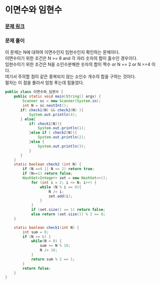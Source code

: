 # 이면수와 임현수

### [문제 링크](https://www.acmicpc.net/problem/1291)


### 문제 풀이
이 문제는 N에 대하여 이면수인지 임현수인지 확인하는 문제이다. </br>
이면수이기 위한 조건은 N >= 6 and 각 자리 숫자의 합이 홀수인 경우이다. </br>
임현수이기 위한 조건은 N을 소인수분해한 숫자의 합이 짝수 or N == 2 or N ==4 이다. </br>
여기서 주의할 점이 같은 중복되지 않는 소인수 개수의 합을 구하는 것이다. </br>
필자는 이 점을 몰라서 엄청 푸는데 힘들었다.</br>

```java
public class 이면수와_임현수 {
    public static void main(String[] args) {
        Scanner sc = new Scanner(System.in);
        int N = sc.nextInt();
       if( check1(N) && check2(N) ){
           System.out.println(4);
       } else{
           if( check1(N)){
               System.out.println(1);
           }else if ( check2(N)){
               System.out.println(2);
           }else {
               System.out.println(3);
           }
       }
    }
    static boolean check2 (int N) {
        if (N ==4 || N == 2) return true;
        if (N==1) return false;
        HashSet<Integer> set = new HashSet<>();
            for (int i = 2; i <= N; i++) {
                while (N % i == 0){
                    N /= i;
                    set.add(i);
                }
            }
            if (set.size() == 1) return false;
            else return (set.size()) % 2 == 0;
    }

    static boolean check1(int N) {
        int sum = 0;
        if (N >= 6) {
            while(N > 0) {
                sum += N % 10;
                N /= 10;
            }
            return sum % 2 == 1;
        }
        return false;
    }
}


```
